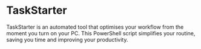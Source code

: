 # TaskStarter
TaskStarter is an automated tool that optimises your workflow from the moment you turn on your PC. This PowerShell script simplifies your routine, saving you time and improving your productivity.
